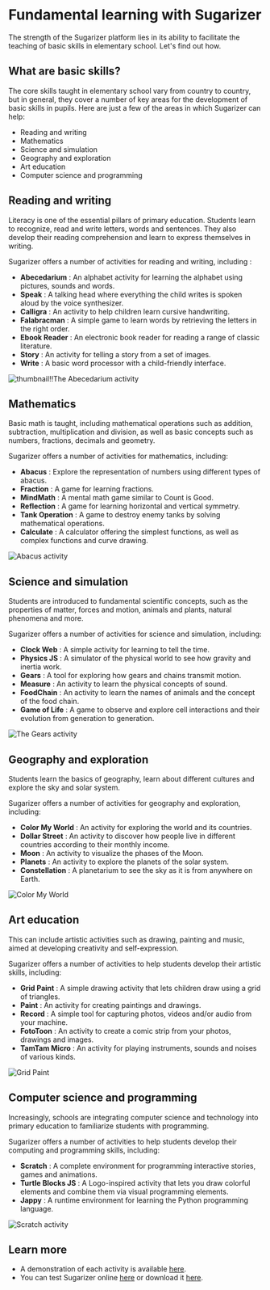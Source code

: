 # Fundamental learning with Sugarizer

The strength of the Sugarizer platform lies in its ability to facilitate the teaching of basic skills in elementary school. Let's find out how.

## What are basic skills?

The core skills taught in elementary school vary from country to country, but in general, they cover a number of key areas for the development of basic skills in pupils. 
Here are just a few of the areas in which Sugarizer can help:
* Reading and writing
* Mathematics
* Science and simulation
* Geography and exploration
* Art education
* Computer science and programming

## Reading and writing
Literacy is one of the essential pillars of primary education. Students learn to recognize, read and write letters, words and sentences. They also develop their reading comprehension and learn to express themselves in writing.

Sugarizer offers a number of activities for reading and writing, including :
* **Abecedarium** : An alphabet activity for learning the alphabet using pictures, sounds and words.	
* **Speak** : A talking head where everything the child writes is spoken aloud by the voice synthesizer.
* **Calligra** : An activity to help children learn cursive handwriting.	
* **Falabracman** : A simple game to learn words by retrieving the letters in the right order.
* **Ebook Reader** : An electronic book reader for reading a range of classic literature.		
* **Story** : An activity for telling a story from a set of images.	
* **Write** : A basic word processor with a child-friendly interface.

![thumbnail!!The Abecedarium activity](images/basicskills_read.png)

## Mathematics
Basic math is taught, including mathematical operations such as addition, subtraction, multiplication and division, as well as basic concepts such as numbers, fractions, decimals and geometry.

Sugarizer offers a number of activities for mathematics, including:
* **Abacus** : Explore the representation of numbers using different types of abacus.
* **Fraction** : A game for learning fractions. 
* **MindMath** : A mental math game similar to Count is Good. 
* **Reflection** : A game for learning horizontal and vertical symmetry.
* **Tank Operation** : A game to destroy enemy tanks by solving mathematical operations.
* **Calculate** : A calculator offering the simplest functions, as well as complex functions and curve drawing.

![Abacus activity](images/basicskills_math.png)

## Science and simulation
Students are introduced to fundamental scientific concepts, such as the properties of matter, forces and motion, animals and plants, natural phenomena and more.

Sugarizer offers a number of activities for science and simulation, including:
* **Clock Web** : A simple activity for learning to tell the time.
* **Physics JS** : A simulator of the physical world to see how gravity and inertia work.
* **Gears** : A tool for exploring how gears and chains transmit motion. 
* **Measure** : An activity to learn the physical concepts of sound.
* **FoodChain** : An activity to learn the names of animals and the concept of the food chain.
* **Game of Life** : A game to observe and explore cell interactions and their evolution from generation to generation. 

![The Gears activity](images/basicskills_science.png)

## Geography and exploration 
Students learn the basics of geography, learn about different cultures and explore the sky and solar system.

Sugarizer offers a number of activities for geography and exploration, including:
* **Color My World** : An activity for exploring the world and its countries.
* **Dollar Street** : An activity to discover how people live in different countries according to their monthly income.
* **Moon** : An activity to visualize the phases of the Moon.
* **Planets** : An activity to explore the planets of the solar system.
* **Constellation** : A planetarium to see the sky as it is from anywhere on Earth.

![Color My World](images/basicskills_geography.png)

## Art education
This can include artistic activities such as drawing, painting and music, aimed at developing creativity and self-expression.

Sugarizer offers a number of activities to help students develop their artistic skills, including:
* **Grid Paint** : A simple drawing activity that lets children draw using a grid of triangles.
* **Paint** : An activity for creating paintings and drawings. 
* **Record** : A simple tool for capturing photos, videos and/or audio from your machine.
* **FotoToon** : An activity to create a comic strip from your photos, drawings and images.
* **TamTam Micro** : An activity for playing instruments, sounds and noises of various kinds.

![Grid Paint](images/basicskills_draw.png)

## Computer science and programming
Increasingly, schools are integrating computer science and technology into primary education to familiarize students with programming.

Sugarizer offers a number of activities to help students develop their computing and programming skills, including:
* **Scratch** : A complete environment for programming interactive stories, games and animations.
* **Turtle Blocks JS** : A Logo-inspired activity that lets you draw colorful elements and combine them via visual programming elements.
* **Jappy** : A runtime environment for learning the Python programming language.

![Scratch activity](images/basicskills_dev.png)

## Learn more

* A demonstration of each activity is available [here](https://sugarizer.org/activities.html).
* You can test Sugarizer online [here](https://try.sugarizer.org) or download it [here](https://sugarizer.org/index.html#apps).